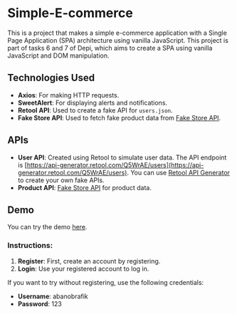 # Simple-E-commerce

This is a project that makes a simple e-commerce application with a Single Page Application (SPA) architecture using vanilla JavaScript. This project is part of tasks 6 and 7 of Depi, which aims to create a SPA using vanilla JavaScript and DOM manipulation.

## Technologies Used
- **Axios**: For making HTTP requests.
- **SweetAlert**: For displaying alerts and notifications.
- **Retool API**: Used to create a fake API for `users.json`.
- **Fake Store API**: Used to fetch fake product data from [Fake Store API](https://fakestoreapi.com/).

## APIs
- **User API**: Created using Retool to simulate user data. The API endpoint is [https://api-generator.retool.com/Q5WrAE/users](https://api-generator.retool.com/Q5WrAE/users). You can use [Retool API Generator](https://retool.com/api-generator) to create your own fake APIs.
- **Product API**: [Fake Store API](https://fakestoreapi.com/) for product data.

## Demo
You can try the demo [here](https://abanobrafik.github.io/Single-Page-Application-vanilla-js//). 

### Instructions:
1. **Register**: First, create an account by registering.
2. **Login**: Use your registered account to log in.

If you want to try without registering, use the following credentials:
- **Username**: abanobrafik
- **Password**: 123
